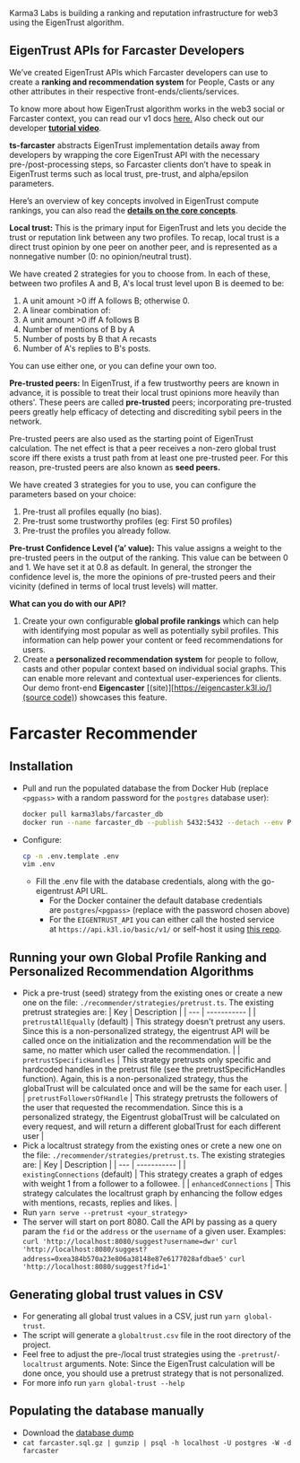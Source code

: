 Karma3 Labs is building a ranking and reputation infrastructure for web3 using the EigenTrust algorithm. 

## EigenTrust APIs for Farcaster Developers

We’ve created EigenTrust APIs which Farcaster developers can use to create a **ranking and recommendation system** for People, Casts or any other attributes in their respective front-ends/clients/services.

To know more about how EigenTrust algorithm works in the web3 social or Farcaster context, you can read our v1 docs [here.](https://karma3-labs.gitbook.io/karma3labs/eigentrust/example-use-case) Also check out our developer [**tutorial video**](https://drive.google.com/file/u/2/d/1j8fDxdt7CNlk1DH5i7k_3Fth75xfsxOL/view?usp=sharing).

**ts-farcaster** abstracts EigenTrust implementation details away from developers by wrapping the core EigenTrust API with the necessary pre-/post-processing steps, so Farcaster clients don’t have to speak in EigenTrust terms such as local trust, pre-trust, and alpha/epsilon parameters. 

Here’s an overview of key concepts involved in EigenTrust compute rankings, you can also read the [**details on the core concepts**](https://karma3-labs.gitbook.io/karma3labs/eigentrust/core-concepts).

**Local trust:** This is the primary input for EigenTrust and lets you decide the trust or reputation link between any two profiles.  To recap, local trust is a direct trust opinion by one peer on another peer, and is represented as a nonnegative number (0: no opinion/neutral trust).

We have created 2 strategies for you to choose from.  In each of these, between two profiles A and B, A's local trust level upon B is deemed to be:

1. A unit amount >0 iff A follows B; otherwise 0.
2. A linear combination of:
  1. A unit amount >0 iff A follows B
  2. Number of mentions of B by A
  3. Number of posts by B that A recasts
  4. Number of A's replies to B's posts.

You can use either one, or you can define your own too.

**Pre-trusted peers:** In EigenTrust, if a few trustworthy peers are known in advance, it is possible to treat their local trust opinions more heavily than others'.  These peers are called **pre-trusted** peers; incorporating pre-trusted peers greatly help efficacy of detecting and discrediting sybil peers in the network.

Pre-trusted peers are also used as the starting point of EigenTrust calculation.  The net effect is that a peer receives a non-zero global trust score iff there exists a trust path from at least one pre-trusted peer.  For this reason, pre-trusted peers are also known as **seed peers.**

We have created 3 strategies for you to use, you can configure the parameters based on your choice:

1. Pre-trust all profiles equally (no bias).
2. Pre-trust some trustworthy profiles (eg: First 50 profiles)
3. Pre-trust the profiles you already follow. 

**Pre-trust Confidence Level (’a’ value):** This value assigns a weight to the pre-trusted peers in the output of the ranking. This value can be between 0 and 1. We have set it at 0.8 as default.  In general, the stronger the confidence level is, the more the opinions of pre-trusted peers and their vicinity (defined in terms of local trust levels) will matter.

**What can you do with our API?**

1. Create your own configurable **global profile rankings** which can help with identifying most popular as well as potentially sybil profiles. This information can help power your content or feed recommendations for users.
2. Create a **personalized recommendation system** for people to follow, casts and other popular context based on individual social graphs. This can enable more relevant and contextual user-experiences for clients. Our demo front-end **Eigencaster** [(site)][https://eigencaster.k3l.io/] [(source code)](https://github.com/Karma3Labs/eigencaster)) showcases this feature. 

# Farcaster Recommender

## Installation

- Pull and run the populated database the from Docker Hub (replace `<pgpass>` with a random password for the `postgres` database user):

  ```sh
  docker pull karma3labs/farcaster_db
  docker run --name farcaster_db --publish 5432:5432 --detach --env POSTGRES_PASSWORD=<pgpass> karma3labs/farcaster_db
  ```
  
- Configure:
  ```sh
  cp -n .env.template .env
  vim .env
  ```
  - Fill the .env file with the database credentials, along with the go-eigentrust API URL.
    - For the Docker container the default database credentials are `postgres`/`<pgpass>` (replace with the password chosen above)
    - For the `EIGENTRUST_API` you can either call the hosted service at `https://api.k3l.io/basic/v1/` or self-host it using [this repo](https://github.com/Karma3Labs/go-eigentrust).

## Running your own Global Profile Ranking and Personalized Recommendation Algorithms

- Pick a pre-trust (seed) strategy from the existing ones or create a new one on the file: `./recommender/strategies/pretrust.ts`. The existing pretrust strategies are:
  | Key | Description |
  | --- | ----------- |
  | `pretrustAllEqually` (default) | This strategy doesn't pretrust any users. Since this is a non-personalized strategy, the eigentrust API will be called once on the initialization and the recommendation will be the same, no matter which user called the recommendation. |
  | `pretrustSpecificHandles` | This strategy pretrusts only specific and hardcoded handles in the pretrust file (see the pretrustSpecificHandles function). Again, this is a non-personalized strategy, thus the globalTrust will be calculated once and will be the same for each user. |
  | `pretrustFollowersOfHandle` | This strategy pretrusts the followers of the user that requested the recommendation. Since this is a personalized strategy, the Eigentrust globalTrust will be calculated on every request, and will return a different globalTrust for each different user |
- Pick a localtrust strategy from the existing ones or crete a new one on the file: `./recommender/strategies/pretrust.ts`. The existing strategies are:
  | Key | Description |
  | --- | ----------- |
  | `existingConnections` (default) | This strategy creates a graph of edges with weight 1 from a follower to a followee. |
  | `enhancedConnections` | This strategy calculates the localtrust graph by enhancing the follow edges with mentions, recasts, replies and likes. |
- Run `yarn serve --pretrust <your_strategy>`
- The server will start on port 8080. Call the API by passing as a query param the `fid` or the `address` or the `username` of a given user. Examples:
  ```curl 'http://localhost:8080/suggest?username=dwr'```
  ```curl 'http://localhost:8080/suggest?address=0xea384b570a23e806a38148e87e6177028afdbae5'```
  ```curl 'http://localhost:8080/suggest?fid=1'```

## Generating global trust values in CSV

- For generating all global trust values in a CSV, just run `yarn global-trust`.
- The script will generate a `globaltrust.csv` file in the root directory of the project.
- Feel free to adjust the pre-/local trust strategies using the `-pretrust`/`-localtrust` arguments. Note: Since the EigenTrust calculation will be done once, you should use a pretrust strategy that is not personalized.
- For more info run `yarn global-trust --help`

## Populating the database manually

- Download the [database dump](https://karma3labs.s3.amazonaws.com/farcaster.sql.gz)
- `cat farcaster.sql.gz | gunzip | psql -h localhost -U postgres -W -d farcaster`
